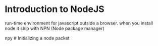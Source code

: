 # Introduction to NodeJS

run-time environment for javascript outside a browser. when you install node it ship with NPN (Node package manager)

npy # Initializing a node packet
